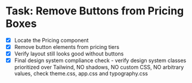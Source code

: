 # Task: Remove Buttons from Pricing Boxes

- [x] Locate the Pricing component
- [x] Remove button elements from pricing tiers
- [x] Verify layout still looks good without buttons
- [x] Final design system compliance check - verify design system classes prioritized over Tailwind, NO shadows, NO custom CSS, NO arbitrary values, check theme.css, app.css and typography.css